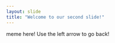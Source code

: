```yaml
---
layout: slide
title: "Welcome to our second slide!"
---
```

meme here!
Use the left arrow to go back!
